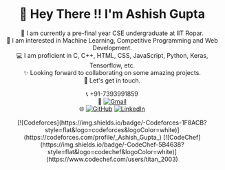 <div align="center">
<h1>👋 Hey There !! I'm Ashish Gupta</h1>
🔭 I am currently a pre-final year CSE undergraduate at IIT Ropar.<br>
🌱 I am interested in Machine Learning, Competitive Programming and Web Development.<br>
💻 I am proficient in C, C++, HTML, CSS, JavaScript, Python, Keras, Tensorflow, etc.<br>
✨ Looking forward to collaborating on some amazing projects.<br>
🤝 Let's get in touch.<br>

</div>

<div align="center">

📞 +91-7393991859<br>
 📧 [![Gmail](https://skillicons.dev/icons?i=gmail)](mailto:ashishgup2003@gmail.com)<br>
🌐 [![GitHub](https://skillicons.dev/icons?i=github)](https://github.com/Ashish-Gupta-2003)
  [![LinkedIn](https://skillicons.dev/icons?i=linkedin)](https://www.linkedin.com/in/ashish-gupta-86135329a/)<br>
<div>[![Codeforces](https://img.shields.io/badge/-Codeforces-1F8ACB?style=flat&logo=codeforces&logoColor=white)](https://codeforces.com/profile/_Ashish_Gupta_)
  [![CodeChef](https://img.shields.io/badge/-CodeChef-5B4638?style=flat&logo=codechef&logoColor=white)](https://www.codechef.com/users/titan_2003) </div>

</div>
